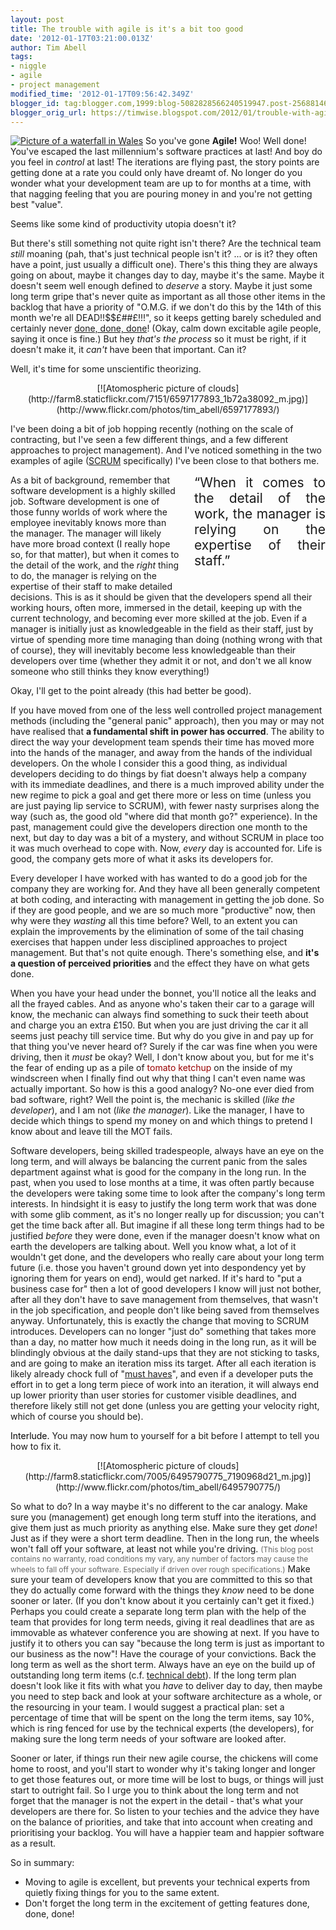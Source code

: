 ```yaml
---
layout: post
title: The trouble with agile is it's a bit too good
date: '2012-01-17T03:21:00.013Z'
author: Tim Abell
tags:
- niggle
- agile
- project management
modified_time: '2012-01-17T09:56:42.349Z'
blogger_id: tag:blogger.com,1999:blog-5082828566240519947.post-2568814673689579544
blogger_orig_url: https://timwise.blogspot.com/2012/01/trouble-with-agile-is-its-bit-too-good.html
---
```


[![Picture of a waterfall in Wales](http://farm8.staticflickr.com/7172/6606813059_304696d41b_m.jpg)](http://www.flickr.com/photos/tim_abell/6606813059/) So you've gone <span style="font-weight: bold;">Agile!</span> Woo! Well done! You've escaped the last millennium's software practices at last! And boy do you feel in <span style="font-style: italic;">control</span> at last! The iterations are flying past, the story points are getting done at a rate you could only have dreamt of. No longer do you wonder what your development team are up to for months at a time, with that nagging feeling that you are pouring money in and you're not getting best "value".  

Seems like some kind of productivity utopia doesn't it?  

But there's still something not quite right isn't there? Are the technical team <span style="font-style: italic;">still</span> moaning (pah, that's just technical people isn't it? ... or is it? they often have a point, just usually a difficult one). There's this thing they are always going on about, maybe it changes day to day, maybe it's the same. Maybe it doesn't seem well enough defined to <span style="font-style: italic;">deserve</span> a story. Maybe it just some long term gripe that's never quite as important as all those other items in the backlog that have a priority of "O.M.G. if we don't do this by the 14th of this month we're all DEAD!!$$£##£!!!", so it keeps getting barely scheduled and certainly never [done, done, done](http://codebetter.com/jeremymiller/2006/04/14/code-complete-is-a-lie-done-done-done-is-the-truth/)! (Okay, calm down excitable agile people, saying it once is fine.) But hey <span style="font-style: italic;">that's the process</span> so it must be right, if it doesn't make it, it <span style="font-style: italic;">can't</span> have been that important. Can it?  

Well, it's time for some unscientific theorizing.  

<div style="text-align: center;">[![Atomospheric picture of clouds](http://farm8.staticflickr.com/7151/6597177893_1b72a38092_m.jpg)](http://www.flickr.com/photos/tim_abell/6597177893/)  
</div>

I've been doing a bit of job hopping recently (nothing on the scale of contracting, but I've seen a few different things, and a few different approaches to project management). And I've noticed something in the two examples of agile ([SCRUM](http://en.wikipedia.org/wiki/Scrum_%28development%29) specifically) I've been close to that bothers me.  

<div style="float:right; font-size: 1.5em; width: 10em;text-align: justify;margin:0 0 1em 1em">“When it comes to the detail of the work, the manager is relying on the expertise of their staff.”</div>

As a bit of background, remember that software development is a highly skilled job. Software development is one of those funny worlds of work where the employee inevitably knows more than the manager. The manager will likely have more broad context (I really hope so, for that matter), but when it comes to the detail of the work, and the <span style="font-style: italic;">right</span> thing to do, the manager is relying on the expertise of their staff to make detailed decisions. This is as it should be given that the developers spend all their working hours, often more, immersed in the detail, keeping up with the current technology, and becoming ever more skilled at the job. Even if a manager is initially just as knowledgeable in the field as their staff, just by virtue of spending more time managing than doing (nothing wrong with that of course), they will inevitably become less knowledgeable than their developers over time (whether they admit it or not, and don't we all know someone who still thinks they know everything!)  

Okay, I'll get to the point already (this had better be good).  

If you have moved from one of the less well controlled project management methods (including the "general panic" approach), then you may or may not have realised that <span style="font-weight: bold;">a fundamental shift in power has occurred</span>. The ability to direct the way your development team spends their time has moved more into the hands of the manager, and away from the hands of the individual developers. On the whole I consider this a good thing, as individual developers deciding to do things by fiat doesn't always help a company with its immediate deadlines, and there is a much improved ability under the new regime to pick a goal and get there more or less on time (unless you are just paying lip service to SCRUM), with fewer nasty surprises along the way (such as, the good old "where did that month go?" experience). In the past, management could give the developers direction one month to the next, but day to day was a bit of a mystery, and without SCRUM in place too it was much overhead to cope with. Now, <span style="font-style: italic;">every</span> day is accounted for. Life is good, the company gets more of what it asks its developers for.  

Every developer I have worked with has wanted to do a good job for the company they are working for. And they have all been generally competent at both coding, and interacting with management in getting the job done. So if they are good people, and we are so much more "productive" now, then why were they <span style="font-style: italic;">wasting</span> all this time before? Well, to an extent you can explain the improvements by the elimination of some of the tail chasing exercises that happen under less disciplined approaches to project management. But that's not quite enough. There's something else, and <span style="font-weight: bold;">it's a question of perceived priorities</span> and the effect they have on what gets done.  

When you have your head under the bonnet, you'll notice all the leaks and all the frayed cables. And as anyone who's taken their car to a garage will know, the mechanic can always find something to suck their teeth about and charge you an extra £150\. But when you are just driving the car it all seems just peachy till service time. But why do you give in and pay up for that thing you've never heard of? Surely if the car was fine when you were driving, then it <span style="font-style: italic;">must</span> be okay? Well, I don't know about you, but for me it's the fear of ending up as a pile of <span style="color: rgb(153, 0, 0);">tomato ketchup</span> on the inside of my windscreen when I finally find out why that thing I can't even name was actually important. So how is this a good analogy? No-one ever died from bad software, right? Well the point is, the mechanic is skilled (<span style="font-style: italic;">like the developer</span>), and I am not (<span style="font-style: italic;">like the manager</span>). Like the manager, I have to decide which things to spend my money on and which things to pretend I know about and leave till the MOT fails.  

Software developers, being skilled tradespeople, always have an eye on the long term, and will always be balancing the current panic from the sales department against what is good for the company in the long run. In the past, when you used to lose months at a time, it was often partly because the developers were taking some time to look after the company's long term interests. In hindsight it is easy to justify the long term work that was done with some glib comment, as it's no longer really up for discussion; you can't get the time back after all. But imagine if all these long term things had to be justified <span style="font-style: italic;">before</span> they were done, even if the manager doesn't know what on earth the developers are talking about. Well you know what, a lot of it wouldn't get done, and the developers who really care about your long term future (i.e. those you haven't ground down yet into despondency yet by ignoring them for years on end), would get narked. If it's hard to "put a business case for" then a lot of good developers I know will just not bother, after all they don't have to save management from themselves, that wasn't in the job specification, and people don't like being saved from themselves anyway. Unfortunately, this is exactly the change that moving to SCRUM introduces. Developers can no longer "just do" something that takes more than a day, no matter how much it needs doing in the long run, as it will be blindingly obvious at the daily stand-ups that they are not sticking to tasks, and are going to make an iteration miss its target. After all each iteration is likely already chock full of "[must haves](http://en.wikipedia.org/wiki/MoSCoW_Method)", and even if a developer puts the effort in to get a long term piece of work into an iteration, it will always end up lower priority than user stories for customer visible deadlines, and therefore likely still not get done (unless you are getting your velocity right, which of course you should be).  

<span style="color: rgb(0, 0, 0);">Interlude.</span> You may now hum to yourself for a bit before I attempt to tell you how to fix it.  

<div style="text-align: center;">[![Atomospheric picture of clouds](http://farm8.staticflickr.com/7005/6495790775_7190968d21_m.jpg)](http://www.flickr.com/photos/tim_abell/6495790775/)</div>

So what to do? In a way maybe it's no different to the car analogy. Make sure you (management) get enough long term stuff into the iterations, and give them just as much priority as anything else. Make sure they get <span style="font-style: italic;">done</span>! Just as if they were a short term deadline. Then in the long run, the wheels won't fall off your software, at least not while you're driving. <span style="color: rgb(102, 102, 102);font-size:85%;">(This blog post contains no warranty, road conditions my vary, any number of factors may cause the wheels to fall off your software. Especially if driven over rough specifications.)</span> Make sure your team of developers know that you are committed to this so that they do actually come forward with the things they <span style="font-style: italic;">know</span> need to be done sooner or later. (If you don't know about it you certainly can't get it fixed.) Perhaps you could create a separate long term plan with the help of the team that provides for long term needs, giving it real deadlines that are as immovable as whatever conference you are showing at next. If you have to justify it to others you can say "because the long term is just as important to our business as the now"! Have the courage of your convictions. Back the long term as well as the short term. Always have an eye on the build up of outstanding long term items (c.f. [technical debt](https://en.wikipedia.org/wiki/Technical_debt)). If the long term plan doesn't look like it fits with what you <span style="font-style: italic;">have</span> to deliver day to day, then maybe you need to step back and look at your software architecture as a whole, or the resourcing in your team. I would suggest a practical plan: set a percentage of time that will be spent on the long the term items, say 10%, which is ring fenced for use by the technical experts (the developers), for making sure the long term needs of your software are looked after.  

Sooner or later, if things run their new agile course, the chickens will come home to roost, and you'll start to wonder why it's taking longer and longer to get those features out, or more time will be lost to bugs, or things will just start to outright fail. So I urge you to think about the long term and not forget that the manager is not the expert in the detail - that's what your developers are there for. So listen to your techies and the advice they have on the balance of priorities, and take that into account when creating and prioritising your backlog. You will have a happier team and happier software as a result.  

So in summary:  

*   Moving to agile is excellent, but prevents your technical experts from quietly fixing things for you to the same extent.
*   Don't forget the long term in the excitement of getting features done, done, done!
